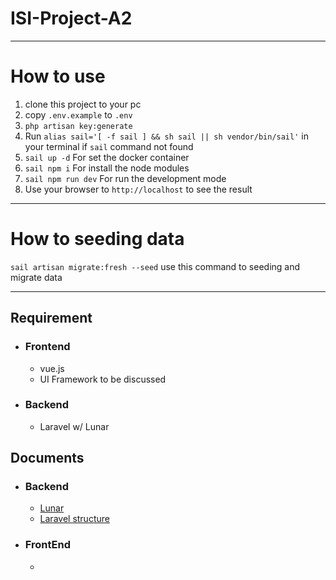 # ISI-Project-A2

---
# How to use
1. clone this project to your pc
2. copy `.env.example` to `.env`
3. `php artisan key:generate`
4. Run `alias sail='[ -f sail ] && sh sail || sh vendor/bin/sail'` in your terminal if `sail` command not found
5. `sail up -d` For set the docker container
6. `sail npm i` For install the node modules
7. `sail npm run dev` For run the development mode
8. Use your browser to `http://localhost` to see the result

---
# How to seeding data
`sail artisan migrate:fresh --seed` use this command to seeding and migrate data


---

## Requirement
- ### Frontend
    - vue.js
    - UI Framework to be discussed

- ### Backend
    - Laravel w/ Lunar

## Documents
- ### Backend
    - [Lunar](https://docs.lunarphp.io/)
    - [Laravel structure](https://learnku.com/docs/laravel/9.x)

- ### FrontEnd
    - 

